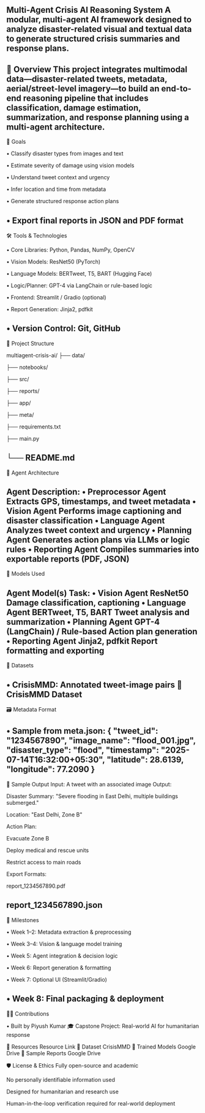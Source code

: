  Multi-Agent Crisis AI Reasoning System
A modular, multi-agent AI framework designed to analyze disaster-related visual and textual data to generate structured crisis summaries and response plans.
--------------------------------------------------------------------------------

📌 Overview
This project integrates multimodal data—disaster-related tweets, metadata, aerial/street-level imagery—to build an end-to-end reasoning pipeline that includes classification, damage estimation, summarization, and response planning using a multi-agent architecture.
--------------------------------------------------------------------------------

🎯 Goals

 • Classify disaster types from images and text

 • Estimate severity of damage using vision models

 • Understand tweet context and urgency

 • Infer location and time from metadata

 • Generate structured response action plans

 • Export final reports in JSON and PDF format
--------------------------------------------------------------------------------

🛠️ Tools & Technologies

 • Core Libraries: Python, Pandas, NumPy, OpenCV

 • Vision Models: ResNet50 (PyTorch)

 • Language Models: BERTweet, T5, BART (Hugging Face)

 • Logic/Planner: GPT-4 via LangChain or rule-based logic

 • Frontend: Streamlit / Gradio (optional)

 • Report Generation: Jinja2, pdfkit

 • Version Control: Git, GitHub
---------------------------------------------------------------------------------

🧱 Project Structure

multiagent-crisis-ai/
├── data/

├── notebooks/

├── src/

├── reports/

├── app/

├── meta/

├── requirements.txt

├── main.py

└── README.md
--------------------------------------------------------------------------------

🧩 Agent Architecture

Agent	Description:
 • Preprocessor Agent	Extracts GPS, timestamps, and tweet metadata
 • Vision Agent	Performs image captioning and disaster classification
 • Language Agent	Analyzes tweet context and urgency
 • Planning Agent	Generates action plans via LLMs or logic rules
 • Reporting Agent	Compiles summaries into exportable reports (PDF, JSON)
--------------------------------------------------------------------------------

🤖 Models Used

Agent	Model(s)	Task:
 • Vision Agent	ResNet50	Damage classification, captioning
 • Language Agent	BERTweet, T5, BART	Tweet analysis and summarization
 • Planning Agent	GPT-4 (LangChain) / Rule-based	Action plan generation
 • Reporting Agent	Jinja2, pdfkit	Report formatting and exporting
 -------------------------------------------------------------------------------
 
📁 Datasets

 • CrisisMMD: Annotated tweet-image pairs
🔗 CrisisMMD Dataset
-------------------------------------------------------------------------------

🗃️ Metadata Format

 • Sample from meta.json:
{
  "tweet_id": "1234567890",
  "image_name": "flood_001.jpg",
  "disaster_type": "flood",
  "timestamp": "2025-07-14T16:32:00+05:30",
  "latitude": 28.6139,
  "longitude": 77.2090
}
-----------------------------------------------------------------------------

🧪 Sample Output
Input: A tweet with an associated image
Output:

Disaster Summary: "Severe flooding in East Delhi, multiple buildings submerged."

Location: "East Delhi, Zone B"

Action Plan:

Evacuate Zone B

Deploy medical and rescue units

Restrict access to main roads

Export Formats:

report_1234567890.pdf

report_1234567890.json
----------------------------------------------------------------------------

📍 Milestones

 • Week 1–2: Metadata extraction & preprocessing

 • Week 3–4: Vision & language model training

 • Week 5: Agent integration & decision logic

 • Week 6: Report generation & formatting

 • Week 7: Optional UI (Streamlit/Gradio)

 • Week 8: Final packaging & deployment
-----------------------------------------------------------------------------

🧑‍💻 Contributions

 • Built by Piyush Kumar
🎓 Capstone Project: Real-world AI for humanitarian response

🔗 Resources
Resource	Link
📂 Dataset	CrisisMMD
🧠 Trained Models	Google Drive
📄 Sample Reports	Google Drive


🛡️ License & Ethics
Fully open-source and academic

No personally identifiable information used

Designed for humanitarian and research use

Human-in-the-loop verification required for real-world deployment
